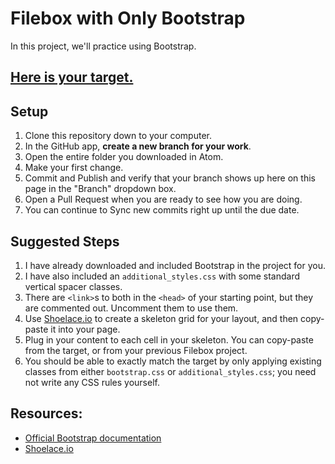 # Filebox with Only Bootstrap

In this project, we'll practice using Bootstrap.

## [Here is your target.](https://filebox-with-only-bootstrap.herokuapp.com/landing.html)

## Setup

1. Clone this repository down to your computer.
1. In the GitHub app, **create a new branch for your work**.
1. Open the entire folder you downloaded in Atom.
1. Make your first change.
1. Commit and Publish and verify that your branch shows up here on this page in the "Branch" dropdown box.
1. Open a Pull Request when you are ready to see how you are doing.
1. You can continue to Sync new commits right up until the due date.

## Suggested Steps

 1. I have already downloaded and included Bootstrap in the project for you.
 2. I have also included an `additional_styles.css` with some standard vertical spacer classes.
 3. There are `<link>`s to both in the `<head>` of your starting point, but they are commented out. Uncomment them to use them.
 1. Use [Shoelace.io](http://shoelace.io/) to create a skeleton grid for your layout, and then copy-paste it into your page.
 2. Plug in your content to each cell in your skeleton. You can copy-paste from the target, or from your previous Filebox project.
 3. You should be able to exactly match the target by only applying existing classes from either `bootstrap.css` or `additional_styles.css`; you need not write any CSS rules yourself.

## Resources:

 - [Official Bootstrap documentation](http://getbootstrap.com/css/)
 - [Shoelace.io](http://shoelace.io/)

